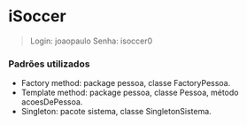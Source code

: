 # iSoccer
>Login: joaopaulo
>Senha: isoccer0

### Padrões utilizados

  - Factory method: package pessoa, classe FactoryPessoa.
  - Template method: package pessoa, classe Pessoa, método acoesDePessoa.
  - Singleton: pacote sistema, classe SingletonSistema.
